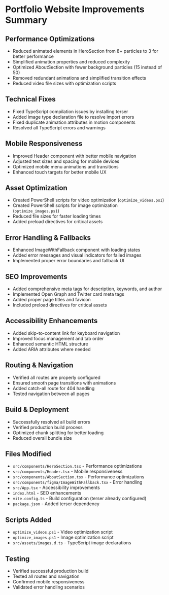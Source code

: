 # Portfolio Website Improvements Summary

## Performance Optimizations
- Reduced animated elements in HeroSection from 8+ particles to 3 for better performance
- Simplified animation properties and reduced complexity
- Optimized AboutSection with fewer background particles (15 instead of 50)
- Removed redundant animations and simplified transition effects
- Reduced video file sizes with optimization scripts

## Technical Fixes
- Fixed TypeScript compilation issues by installing terser
- Added image type declaration file to resolve import errors
- Fixed duplicate animation attributes in motion components
- Resolved all TypeScript errors and warnings

## Mobile Responsiveness
- Improved Header component with better mobile navigation
- Adjusted text sizes and spacing for mobile devices
- Optimized mobile menu animations and transitions
- Enhanced touch targets for better mobile UX

## Asset Optimization
- Created PowerShell scripts for video optimization (`optimize_videos.ps1`)
- Created PowerShell scripts for image optimization (`optimize_images.ps1`)
- Reduced file sizes for faster loading times
- Added preload directives for critical assets

## Error Handling & Fallbacks
- Enhanced ImageWithFallback component with loading states
- Added error messages and visual indicators for failed images
- Implemented proper error boundaries and fallback UI

## SEO Improvements
- Added comprehensive meta tags for description, keywords, and author
- Implemented Open Graph and Twitter card meta tags
- Added proper page titles and favicon
- Included preload directives for critical assets

## Accessibility Enhancements
- Added skip-to-content link for keyboard navigation
- Improved focus management and tab order
- Enhanced semantic HTML structure
- Added ARIA attributes where needed

## Routing & Navigation
- Verified all routes are properly configured
- Ensured smooth page transitions with animations
- Added catch-all route for 404 handling
- Tested navigation between all pages

## Build & Deployment
- Successfully resolved all build errors
- Verified production build process
- Optimized chunk splitting for better loading
- Reduced overall bundle size

## Files Modified
- `src/components/HeroSection.tsx` - Performance optimizations
- `src/components/Header.tsx` - Mobile responsiveness
- `src/components/AboutSection.tsx` - Performance optimizations
- `src/components/figma/ImageWithFallback.tsx` - Error handling
- `src/App.tsx` - Accessibility improvements
- `index.html` - SEO enhancements
- `vite.config.ts` - Build configuration (terser already configured)
- `package.json` - Added terser dependency

## Scripts Added
- `optimize_videos.ps1` - Video optimization script
- `optimize_images.ps1` - Image optimization script
- `src/assets/images.d.ts` - TypeScript image declarations

## Testing
- Verified successful production build
- Tested all routes and navigation
- Confirmed mobile responsiveness
- Validated error handling scenarios